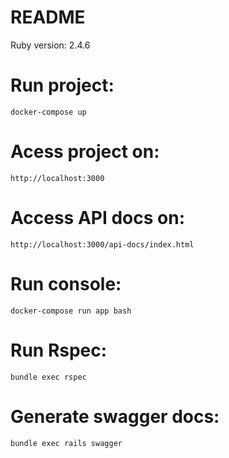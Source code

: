 # README

Ruby version: 2.4.6

# Run project:

```
docker-compose up
```

# Acess project on:

```
http://localhost:3000
```

# Access API docs on:

```
http://localhost:3000/api-docs/index.html
```

# Run console:

```
docker-compose run app bash
```

# Run Rspec:

```
bundle exec rspec
```

# Generate swagger docs:

```
bundle exec rails swagger
```
